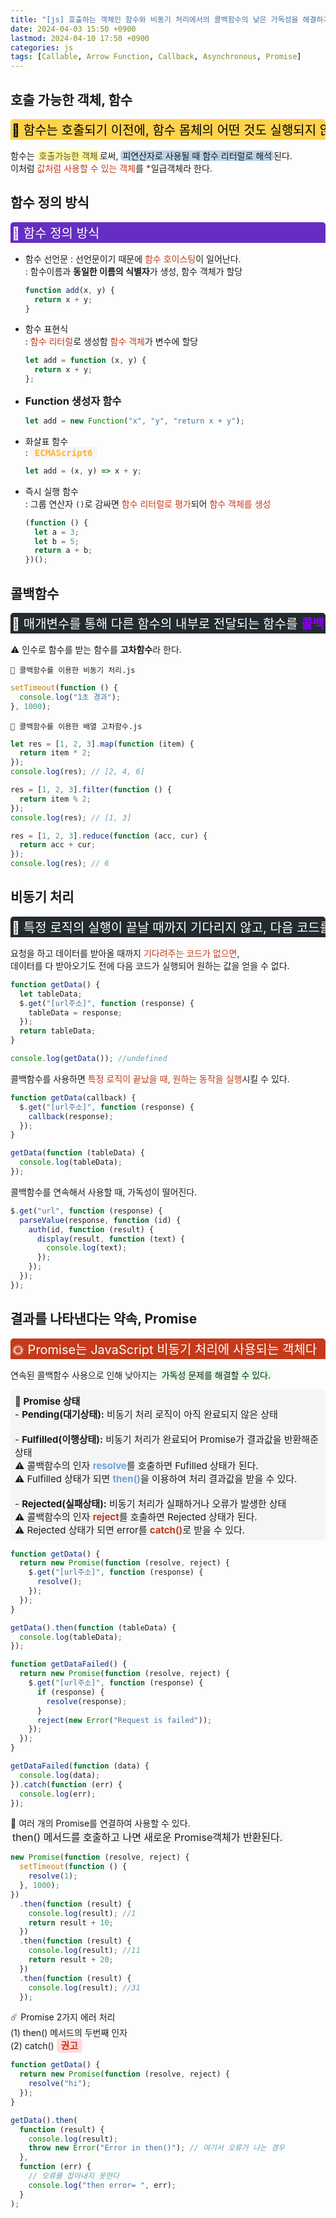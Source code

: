 ```yaml
---
title: "[js] 호출하는 객체인 함수와 비동기 처리에서의 콜백함수의 낮은 가독성을 해결하기 위한 Promise 객체"
date: 2024-04-03 15:50 +0900
lastmod: 2024-04-10 17:50 +0900
categories: js
tags: [Callable, Arrow Function, Callback, Asynchronous, Promise]
---
```


## 호출 가능한 객체, 함수

<div style="margin-bottom: 15px;font-size:20px;background-color:#FFD24D;color:black;font-weight:normal;border-top-left-radius:5px;border-top-right-radius:5px;padding:2px;overflow-x:auto;white-space:nowrap;">
    🐀 함수는 호출되기 이전에, 함수 몸체의 어떤 것도 실행되지 않는다
</div>

함수는 <span style="margin-bottom:15px;padding:0 3px;border-radius:5px;background-color:#ffff9e;color:#624a3d;">호출가능한 객체</span>로써, <span style="margin-bottom:15px;padding:0 3px;border-radius:5px;background-color:#BCD4E6;">피연산자로 사용될 때 함수 리터럴로 해석</span>된다.  
이처럼 <span style='color:rgb(196,58,26);'>값처럼 사용할 수 있는 객체</span>를 <span style='color:rgb(196,58,26);font-weight:bold'>\*</span>일급객체라 한다.

## 함수 정의 방식

<div style="margin-bottom:15px;font-size:20px;background-color:#652DC1;color:white;border-top-left-radius:5px;border-top-right-radius:5px;padding:2px;overflow-x:auto;white-space:nowrap;">
    🐙 함수 정의 방식
</div>

- 함수 선언문
  : 선언문이기 때문에 <span style='color:rgb(196,58,26);'>함수 호이스팅</span>이 일어난다.  
  : 함수이름과 **동일한 이름의 식별자**가 생성, 함수 객체가 할당

  ```js
  function add(x, y) {
    return x + y;
  }
  ```

- 함수 표현식  
  : <span style='color:rgb(196,58,26);'>함수 리터럴</span>로 생성함 <span style='color:rgb(196,58,26);'>함수 객체</span>가 변수에 할당

  ```js
  let add = function (x, y) {
    return x + y;
  };
  ```

- <span style="font-size: 16.48px;font-weight:bold;">Function 생성자 함수</span>

  ```js
  let add = new Function("x", "y", "return x + y");
  ```

- 화살표 함수  
  : <span style="margin-bottom:15px;padding:0 3px;color:rgb(255, 176, 46);font-weight:bold;font-size:14px;border-radius:5px;background-color:rgba(0,0,0,0.03);padding:2px 7px;font-family:Lucida Console, Monaco, monospace;">ECMAScript6</span>

  ```js
  let add = (x, y) => x + y;
  ```

- 즉시 실행 함수  
  : 그룹 연산자 `()`로 감싸면 <span style='color:rgb(196,58,26);'>함수 리터럴로 평가</span>되어 <span style='color:rgb(196,58,26);'>함수 객체를 생성</span>

  ```js
  (function () {
    let a = 3;
    let b = 5;
    return a + b;
  })();
  ```

## 콜백함수

<div style="margin-bottom:15px;font-size:20px;background-color:rgb(35,43,47);color:white;font-weight:normal;border-top-left-radius:5px;border-top-right-radius:5px;padding:2px;overflow-x:auto;white-space:nowrap;">
    🐁 매개변수를 통해 다른 함수의 내부로 전달되는 함수를 <span style='color:#8b00ff;font-weight:bold;'>콜백함수</span>라 한다
</div>

⚠️ 인수로 함수를 받는 함수를 **고차함수**라 한다.

`📜 콜백함수를 이용한 비동기 처리.js`

```js
setTimeout(function () {
  console.log("1초 경과");
}, 1000);
```

`📜 콜백함수를 이용한 배열 고차함수.js`

```js
let res = [1, 2, 3].map(function (item) {
  return item * 2;
});
console.log(res); // [2, 4, 6]

res = [1, 2, 3].filter(function () {
  return item % 2;
});
console.log(res); // [1, 3]

res = [1, 2, 3].reduce(function (acc, cur) {
  return acc + cur;
});
console.log(res); // 6
```

## 비동기 처리

<div style="margin-bottom:15px;font-size:20px;background-color:rgb(35,43,47);color:white;font-weight:normal;border-top-left-radius:5px;border-top-right-radius:5px;padding:2px;overflow-x:auto;white-space:nowrap;">
    🐁 특정 로직의 실행이 끝날 때까지 기다리지 않고, 다음 코드를 실행하는 처리 방식을 <span style='color:#8b00ff;font-weight:bold;'>비동기 처리</span>라 한다
</div>

요청을 하고 데이터를 받아올 때까지 <span style='color:rgb(196,58,26);'>기다려주는 코드가 없으면</span>,  
데이터를 다 받아오기도 전에 다음 코드가 실행되어 원하는 값을 얻을 수 없다.

```js
function getData() {
  let tableData;
  $.get("[url주소]", function (response) {
    tableData = response;
  });
  return tableData;
}

console.log(getData()); //undefined
```

콜백함수를 사용하면 <span style='color:rgb(196,58,26);'>특정 로직이 끝났을 때, 원하는 동작을 실행</span>시킬 수 있다.

```js
function getData(callback) {
  $.get("[url주소]", function (response) {
    callback(response);
  });
}

getData(function (tableData) {
  console.log(tableData);
});
```

콜백함수를 연속해서 사용할 때, 가독성이 떨어진다.

```js
$.get("url", function (response) {
  parseValue(response, function (id) {
    auth(id, function (result) {
      display(result, function (text) {
        console.log(text);
      });
    });
  });
});
```

## 결과를 나타낸다는 약속, Promise

<div style="margin-bottom:15px;font-size:20px;background-color:rgb(196,58,26);color:white;border-top-left-radius:5px;border-top-right-radius:5px;padding:2px;">
    🌞 Promise는 JavaScript 비동기 처리에 사용되는 객체다
</div>

연속된 콜백함수 사용으로 인해 낮아지는 <span style="margin-bottom:15px;padding:0 3px;border-radius:5px;background-color:#E1FEE5;">가독성 문제를 해결할 수 있다.</span>

<div style="margin-bottom:15px;font-size:15px;background-color:rgba(0,0,0,0.03);border-radius:5px;padding:7px;"><span style="font-weight:bold;">📕 Promise  상태</span><br>
- <B>Pending(대기상태):</B> 비동기 처리 로직이 아직 완료되지 않은 상태<br><br>
- <B>Fulfilled(이행상태):</B> 비동기 처리가 완료되어 Promise가 결과값을 반환해준 상태<br>
⚠️ 콜백함수의 인자 <span style='color:#6CA0DC;font-weight:bold;'>resolve</span>를 호출하면 Fufilled 상태가 된다.<br>
⚠️ Fulfilled 상태가 되면 <span style='color:#6CA0DC;font-weight:bold'>then()</span>을 이용하여 처리 결과값을 받을 수 있다.<br><br>
- <B>Rejected(실패상태):</B> 비동기 처리가 실패하거나 오류가 발생한 상태<br>
⚠️ 콜백함수의 인자 <span style='color:rgb(196,58,26);font-weight:bold;'>reject</span>를 호출하면 Rejected 상태가 된다.<br>
⚠️ Rejected 상태가 되면 error를 <span style='color:rgb(196,58,26);font-weight:bold'>catch()</span>로 받을 수 있다.
</div>

```js
function getData() {
  return new Promise(function (resolve, reject) {
    $.get("[url주소]", function (response) {
      resolve();
    });
  });
}

getData().then(function (tableData) {
  console.log(tableData);
});

function getDataFailed() {
  return new Promise(function (resolve, reject) {
    $.get("[url주소]", function (response) {
      if (response) {
        resolve(response);
      }
      reject(new Error("Request is failed"));
    });
  });
}

getDataFailed(function (data) {
  console.log(data);
}).catch(function (err) {
  console.log(err);
});
```

🍪 여러 개의 Promise를 연결하여 사용할 수 있다.  
<span style="margin-bottom:15px;padding:0 3px;font-size:16px;border-radius:5px;background-color:rgba(0,0,0,0.03);">then() 메서드를 호출하고 나면 새로운 Promise객체가 반환된다.</span>

```js
new Promise(function (resolve, reject) {
  setTimeout(function () {
    resolve(1);
  }, 1000);
})
  .then(function (result) {
    console.log(result); //1
    return result + 10;
  })
  .then(function (result) {
    console.log(result); //11
    return result + 20;
  })
  .then(function (result) {
    console.log(result); //31
  });
```

☄️ Promise 2가지 에러 처리  
(1) then() 메서드의 두번째 인자  
(2) catch() <span style="margin-bottom:15px;font-size:15px;background-color:#ffdce0;color:rgb(196,58,26);font-weight:bold;border-radius:5px;padding:2px 7px;">권고</span>

```js
function getData() {
  return new Promise(function (resolve, reject) {
    resolve("hi");
  });
}

getData().then(
  function (result) {
    console.log(result);
    throw new Error("Error in then()"); // 여기서 오류가 나는 경우
  },
  function (err) {
    // 오류를 잡아내지 못한다
    console.log("then error= ", err);
  }
);
```
